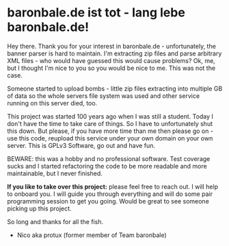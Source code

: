 # baronbale.de ist tot - lang lebe baronbale.de!

Hey there. Thank you for your interest in baronbale.de - unfortunately, the banner parser is hard to maintain. I'm extracting zip files and parse arbitrary XML files - who would have guessed this would cause problems? Ok, me, but I thought I'm nice to you so you would be nice to me. This was not the case.

Someone started to upload bombs - little zip files extracting into multiple GB of data so the whole servers file system was used and other service running on this server died, too.

This project was started 100 years ago when I was still a student. Today I don't have the time to take care of things. So I have to unfortunately shut this down. But please, if you have more time than me then please go on - use this code, reupload this service under your own domain on your own server. This is GPLv3 Software, go out and have fun.

BEWARE: this was a hobby and no professional software. Test coverage sucks and I started refactoring the code to be more readable and more maintainable, but I never finished.

**If you like to take over this project:** please feel free to reach out. I will help to onboard you. I will guide you through everything and will do some pair programming session to get you going. Would be great to see someone picking up this project.

So long and thanks for all the fish.
- Nico aka protux (former member of Team baronbale)
